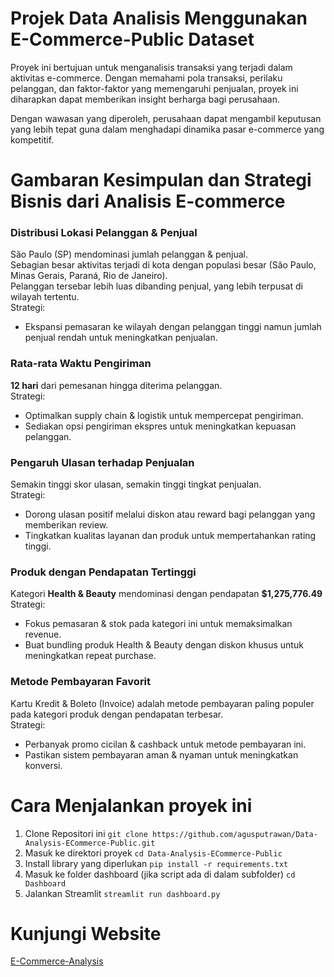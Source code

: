 # Projek Data Analisis Menggunakan E-Commerce-Public Dataset
Proyek ini bertujuan untuk menganalisis transaksi yang terjadi dalam aktivitas e-commerce. Dengan memahami pola transaksi, perilaku pelanggan, dan faktor-faktor yang memengaruhi penjualan, proyek ini diharapkan dapat memberikan insight berharga bagi perusahaan.

Dengan wawasan yang diperoleh, perusahaan dapat mengambil keputusan yang lebih tepat guna dalam menghadapi dinamika pasar e-commerce yang kompetitif.

# Gambaran Kesimpulan dan Strategi Bisnis dari Analisis E-commerce

### Distribusi Lokasi Pelanggan & Penjual  
São Paulo (SP) mendominasi jumlah pelanggan & penjual.  
Sebagian besar aktivitas terjadi di kota dengan populasi besar (São Paulo, Minas Gerais, Paraná, Rio de Janeiro).  
Pelanggan tersebar lebih luas dibanding penjual, yang lebih terpusat di wilayah tertentu.  
Strategi:  
- Ekspansi pemasaran ke wilayah dengan pelanggan tinggi namun jumlah penjual rendah untuk meningkatkan penjualan.  

### Rata-rata Waktu Pengiriman  
**12 hari** dari pemesanan hingga diterima pelanggan.  
Strategi:  
- Optimalkan supply chain & logistik untuk mempercepat pengiriman.  
- Sediakan opsi pengiriman ekspres untuk meningkatkan kepuasan pelanggan.  

### Pengaruh Ulasan terhadap Penjualan  
Semakin tinggi skor ulasan, semakin tinggi tingkat penjualan.  
Strategi:  
- Dorong ulasan positif melalui diskon atau reward bagi pelanggan yang memberikan review.  
- Tingkatkan kualitas layanan dan produk untuk mempertahankan rating tinggi.  

### Produk dengan Pendapatan Tertinggi  
Kategori **Health & Beauty** mendominasi dengan pendapatan **$1,275,776.49**  
Strategi:  
- Fokus pemasaran & stok pada kategori ini untuk memaksimalkan revenue.  
- Buat bundling produk Health & Beauty dengan diskon khusus untuk meningkatkan repeat purchase.  

### Metode Pembayaran Favorit  
Kartu Kredit & Boleto (Invoice) adalah metode pembayaran paling populer pada kategori produk dengan pendapatan terbesar.  
Strategi:
- Perbanyak promo cicilan & cashback untuk metode pembayaran ini.  
- Pastikan sistem pembayaran aman & nyaman untuk meningkatkan konversi.  

# Cara Menjalankan proyek ini
1. Clone Repositori ini
`git clone https://github.com/agusputrawan/Data-Analysis-ECommerce-Public.git`
2. Masuk ke direktori proyek
`cd Data-Analysis-ECommerce-Public`
3. Install library yang diperlukan
   `pip install -r requirements.txt`
4. Masuk ke folder dashboard (jika script ada di dalam subfolder)
   `cd Dashboard`
5. Jalankan Streamlit
   `streamlit run dashboard.py`

# Kunjungi Website
[E-Commerce-Analysis](https://data-analysis-ecommerce-public-cdbho6ajmnxwtcbrzuzxyx.streamlit.app/)
